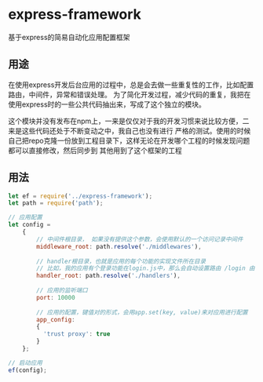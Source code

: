 # express-framework
基于express的简易自动化应用配置框架

## 用途

在使用express开发后台应用的过程中，总是会去做一些重复性的工作，比如配置路由，中间件，异常和错误处理。
为了简化开发过程，减少代码的重复，我把在使用express时的一些公共代码抽出来，写成了这个独立的模块。

这个模块并没有发布在npm上，一来是仅仅对于我的开发习惯来说比较方便，二来是这些代码还处于不断变动之中，我自己也没有进行
严格的测试。使用的时候自己把repo克隆一份放到工程目录下，这样无论在开发哪个工程的时候发现问题都可以直接修改，然后同步到
其他用到了这个框架的工程

## 用法

```js
let ef = require('../express-framework');
let path = require('path');

// 应用配置
let config =
    {
        // 中间件根目录， 如果没有提供这个参数，会使用默认的一个访问记录中间件
        middleware_root: path.resolve('./middlewares'),
        
        // handler根目录，也就是应用的每个功能的实现文件所在目录
        // 比如，我的应用有个登录功能在login.js中，那么会自动设置路由 /login 由login.js模块的exports来处理，get和post会分别设置好
        handler_root: path.resolve('./handlers'),
        
        // 应用的监听端口
        port: 10000
        
        // 应用的配置，键值对的形式，会用app.set(key, value)来对应用进行配置
        app_config: 
        {
          'trust proxy': true
        }
    };

// 启动应用
ef(config);
```
